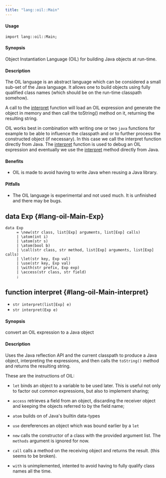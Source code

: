 ```yaml
---
title: "lang::oil::Main"
---
```


#### Usage

`import lang::oil::Main;`


#### Synopsis

Object Instantiation Language (OIL) for building Java objects at run-time.

#### Description

The OIL language is an abstract language which can be considered
a small sub-set of the Java language. It allows one to build objects
using fully qualified class names (which should be on the run-time
classpath somehow). 

A call to the [interpret](../../../Library/lang/oil/Main#lang::oil::Main-interpret) function will load an OIL expression and 
generate the object in memory and then call the toString() method
on it, returning the resulting string.

OIL works best in combination with writing one or two `java` functions
for example to be able to influence the classpath and or to further process
the constructed object (if necessary). In this case we call the interpret
function directly from Java. The [interpret](../../../Library/lang/oil/Main#lang::oil::Main-interpret) function is used to debug
an OIL expression and eventually we use the [interpret](../../../Library/lang/oil/Main#lang::oil::Main-interpret) method directly
from Java.

#### Benefits

*  OIL is made to avoid having to write Java when reusing a Java library.

#### Pitfalls

*  The OIL language is experimental and not used much. It is unfinished and there may be bugs.


## data Exp {#lang-oil-Main-Exp}

```rascal
data Exp  
     = \new(str class, list[Exp] arguments, list[Exp] calls)
     | \atom(int i)
     | \atom(str s)
     | \atom(bool b)
     | \call(str class, str method, list[Exp] arguments, list[Exp] calls)
     | \let(str key, Exp val)
     | \use(str key, Exp val)
     | \with(str prefix, Exp exp)
     | \access(str class, str field)
     ;
```

## function interpret {#lang-oil-Main-interpret}

* ``str interpret(list[Exp] e)``
* ``str interpret(Exp e)``


#### Synopsis

convert an OIL expression to a Java object
#### Description

Uses the Java reflection API and the current classpath to produce 
a Java object, interpreting the expressions, and then calls the
`toString()` method and returns the resulting string.

These are the instructions of OIL:

*  `let` binds an object to a variable to be used later. This is useful 
not only to factor out common expressions, but also to implement sharing;

*  `access` retrieves a field from an object, discarding the receiver object and keeping
the objects referred to by the field name;

*  `atom` builds on of Java's builtin data-types
*  `use` dereferences an object which was bound earlier by a `let`
*  `new` calls the constructor of a class with the provided argument list. The `methods` argument is ignored for now.
*  `call` calls a method on the receiving object and returns the result. (this seems to be broken).
*  `with` is unimplemented, intented to avoid having to fully qualify class names all the time. 

